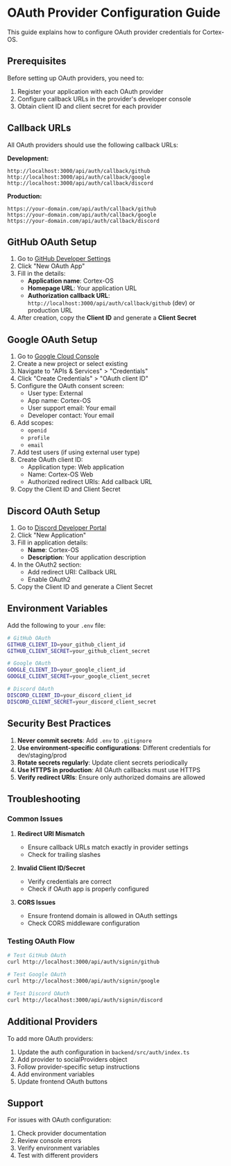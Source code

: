 # OAuth Provider Configuration Guide

This guide explains how to configure OAuth provider credentials for Cortex-OS.

## Prerequisites

Before setting up OAuth providers, you need to:

1. Register your application with each OAuth provider
2. Configure callback URLs in the provider's developer console
3. Obtain client ID and client secret for each provider

## Callback URLs

All OAuth providers should use the following callback URLs:

**Development:**
```
http://localhost:3000/api/auth/callback/github
http://localhost:3000/api/auth/callback/google
http://localhost:3000/api/auth/callback/discord
```

**Production:**
```
https://your-domain.com/api/auth/callback/github
https://your-domain.com/api/auth/callback/google
https://your-domain.com/api/auth/callback/discord
```

## GitHub OAuth Setup

1. Go to [GitHub Developer Settings](https://github.com/settings/developers)
2. Click "New OAuth App"
3. Fill in the details:
   - **Application name**: Cortex-OS
   - **Homepage URL**: Your application URL
   - **Authorization callback URL**: `http://localhost:3000/api/auth/callback/github` (dev) or production URL
4. After creation, copy the **Client ID** and generate a **Client Secret**

## Google OAuth Setup

1. Go to [Google Cloud Console](https://console.cloud.google.com/)
2. Create a new project or select existing
3. Navigate to "APIs & Services" > "Credentials"
4. Click "Create Credentials" > "OAuth client ID"
5. Configure the OAuth consent screen:
   - User type: External
   - App name: Cortex-OS
   - User support email: Your email
   - Developer contact: Your email
6. Add scopes:
   - `openid`
   - `profile`
   - `email`
7. Add test users (if using external user type)
8. Create OAuth client ID:
   - Application type: Web application
   - Name: Cortex-OS Web
   - Authorized redirect URIs: Add callback URL
9. Copy the Client ID and Client Secret

## Discord OAuth Setup

1. Go to [Discord Developer Portal](https://discord.com/developers/applications)
2. Click "New Application"
3. Fill in application details:
   - **Name**: Cortex-OS
   - **Description**: Your application description
4. In the OAuth2 section:
   - Add redirect URI: Callback URL
   - Enable OAuth2
5. Copy the Client ID and generate a Client Secret

## Environment Variables

Add the following to your `.env` file:

```bash
# GitHub OAuth
GITHUB_CLIENT_ID=your_github_client_id
GITHUB_CLIENT_SECRET=your_github_client_secret

# Google OAuth
GOOGLE_CLIENT_ID=your_google_client_id
GOOGLE_CLIENT_SECRET=your_google_client_secret

# Discord OAuth
DISCORD_CLIENT_ID=your_discord_client_id
DISCORD_CLIENT_SECRET=your_discord_client_secret
```

## Security Best Practices

1. **Never commit secrets**: Add `.env` to `.gitignore`
2. **Use environment-specific configurations**: Different credentials for dev/staging/prod
3. **Rotate secrets regularly**: Update client secrets periodically
4. **Use HTTPS in production**: All OAuth callbacks must use HTTPS
5. **Verify redirect URIs**: Ensure only authorized domains are allowed

## Troubleshooting

### Common Issues

1. **Redirect URI Mismatch**
   - Ensure callback URLs match exactly in provider settings
   - Check for trailing slashes

2. **Invalid Client ID/Secret**
   - Verify credentials are correct
   - Check if OAuth app is properly configured

3. **CORS Issues**
   - Ensure frontend domain is allowed in OAuth settings
   - Check CORS middleware configuration

### Testing OAuth Flow

```bash
# Test GitHub OAuth
curl http://localhost:3000/api/auth/signin/github

# Test Google OAuth
curl http://localhost:3000/api/auth/signin/google

# Test Discord OAuth
curl http://localhost:3000/api/auth/signin/discord
```

## Additional Providers

To add more OAuth providers:

1. Update the auth configuration in `backend/src/auth/index.ts`
2. Add provider to socialProviders object
3. Follow provider-specific setup instructions
4. Add environment variables
5. Update frontend OAuth buttons

## Support

For issues with OAuth configuration:
1. Check provider documentation
2. Review console errors
3. Verify environment variables
4. Test with different providers